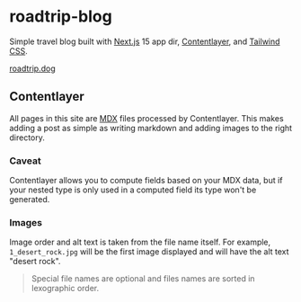 # roadtrip-blog

Simple travel blog built with [Next.js](https://nextjs.org/) 15 app dir, [Contentlayer](https://www.contentlayer.dev/), and [Tailwind CSS](https://tailwindcss.com/).

[roadtrip.dog](https://roadtrip.dog)

## Contentlayer

All pages in this site are [MDX](https://mdxjs.com/) files processed by Contentlayer. This makes adding a post as simple as writing markdown and adding images to the right directory.

### Caveat

Contentlayer allows you to compute fields based on your MDX data, but if your nested type is only used in a computed field its type won't be generated.

### Images

Image order and alt text is taken from the file name itself. For example, `1_desert_rock.jpg` will be the first image displayed and will have the alt text "desert rock".

> Special file names are optional and files names are sorted in lexographic order.
